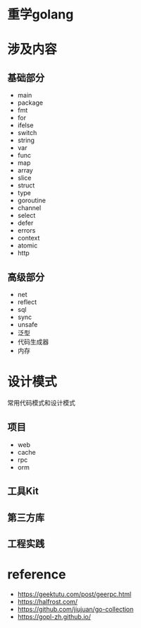 # 重学golang

# 涉及内容
## 基础部分
* main
* package
* fmt
* for 
* ifelse
* switch
* string
* var
* func
* map
* array
* slice
* struct
* type
* goroutine
* channel
* select
* defer
* errors
* context
* atomic
* http

## 高级部分
* net
* reflect
* sql
* sync
* unsafe
* 泛型
* 代码生成器
* 内存

# 设计模式
常用代码模式和设计模式

## 项目
* web
* cache
* rpc
* orm

## 工具Kit

## 第三方库

## 工程实践




# reference
* https://geektutu.com/post/geerpc.html
* https://halfrost.com/
* https://github.com/jiujuan/go-collection
* https://gopl-zh.github.io/